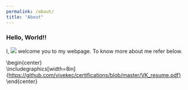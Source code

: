 ```yaml
---
permalink: /about/
title: "About"
---
```


### Hello, World!! 
I, [![](https://img.shields.io/badge/Vivek-Kumar-red.svg)](https://sourcerer.io/vivekec) welcome you to my webpage. To know more about me refer below.


\begin{center} <br>
\includegraphics[width=8in]{https://github.com/vivekec/certifications/blob/master/VK_resume.pdf} <br>
\end{center}
